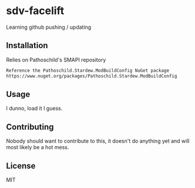 # sdv-facelift
Learning github pushing / updating 

## Installation

Relies on Pathoschild's SMAPI repository

```bash
Reference the Pathoschild.Stardew.ModBuildConfig NuGet package
https://www.nuget.org/packages/Pathoschild.Stardew.ModBuildConfig
```

## Usage
I dunno, load it I guess.

## Contributing
Nobody should want to contribute to this, it doesn't do anything yet and will most likely be a hot mess.

## License
MIT
